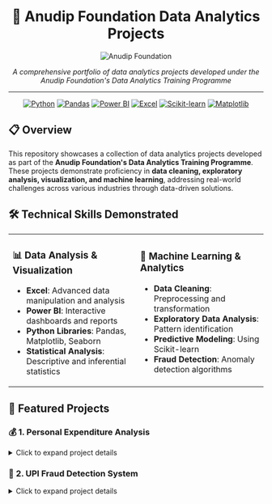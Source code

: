 <div align="center">

# 🎯 Anudip Foundation Data Analytics Projects

![Anudip Foundation](https://atasctkm.com/assets/img/supporters/3.png)

*A comprehensive portfolio of data analytics projects developed under the Anudip Foundation's Data Analytics Training Programme*

---

[![Python](https://img.shields.io/badge/Python-3776AB?style=for-the-badge&logo=python&logoColor=white)](https://python.org/)
[![Pandas](https://img.shields.io/badge/Pandas-150458?style=for-the-badge&logo=pandas&logoColor=white)](https://pandas.pydata.org/)
[![Power BI](https://img.shields.io/badge/Power%20BI-F2C811?style=for-the-badge&logo=powerbi&logoColor=black)](https://powerbi.microsoft.com/)
[![Excel](https://img.shields.io/badge/Microsoft%20Excel-217346?style=for-the-badge&logo=microsoftexcel&logoColor=white)](https://www.microsoft.com/en-us/microsoft-365/excel)
[![Scikit-learn](https://img.shields.io/badge/Scikit--learn-F7931E?style=for-the-badge&logo=scikit-learn&logoColor=white)](https://scikit-learn.org/)
[![Matplotlib](https://img.shields.io/badge/Matplotlib-11557C?style=for-the-badge&logo=matplotlib&logoColor=white)](https://matplotlib.org/)

</div>

## 📋 Overview

This repository showcases a collection of data analytics projects developed as part of the **Anudip Foundation's Data Analytics Training Programme**. These projects demonstrate proficiency in **data cleaning, exploratory analysis, visualization, and machine learning**, addressing real-world challenges across various industries through data-driven solutions.

## 🛠️ Technical Skills Demonstrated

<table>
<tr>
<td width="50%">

### 📊 **Data Analysis & Visualization**
- **Excel**: Advanced data manipulation and analysis
- **Power BI**: Interactive dashboards and reports
- **Python Libraries**: Pandas, Matplotlib, Seaborn
- **Statistical Analysis**: Descriptive and inferential statistics

</td>
<td width="50%">

### 🤖 **Machine Learning & Analytics**
- **Data Cleaning**: Preprocessing and transformation
- **Exploratory Data Analysis**: Pattern identification
- **Predictive Modeling**: Using Scikit-learn
- **Fraud Detection**: Anomaly detection algorithms

</td>
</tr>
</table>

## 🎯 Featured Projects

### 💰 **1. Personal Expenditure Analysis**
<details>
<summary>Click to expand project details</summary>

**Objective**: Analyze personal financial data to optimize savings and achieve financial goals

**Case Study**: Nitin, a graphic designer with ₹15,000 monthly income, seeks to purchase a scooter but struggles with savings due to untracked expenses.

**Key Features**:
- 📈 Expense pattern analysis
- 🔍 Spending category breakdown
- 💡 Savings optimization recommendations
- 📊 Financial goal planning
- 🎯 Budget allocation strategies

**Technologies Used**: Python, Pandas, Matplotlib, Excel

**Deliverables**:
- Interactive Excel dashboard
- Python analysis scripts
- Comprehensive financial report
- Actionable recommendations

</details>

### 🚨 **2. UPI Fraud Detection System**
<details>
<summary>Click to expand project details</summary>

**Objective**: Develop a machine learning model to detect fraudulent UPI transactions

**Key Features**:
- 🔍 Transaction pattern analysis
- 🤖 Anomaly detection algorithms
- 📊 Real-time fraud scoring
- 📈 Performance metrics evaluation
- 🛡️ Risk assessment framework

**Technologies Used**: Python, Scikit-learn, Pandas, Seaborn
